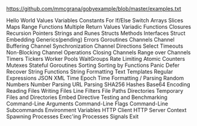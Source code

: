 https://github.com/mmcgrana/gobyexample/blob/master/examples.txt

  Hello World
  Values
  Variables
  Constants
  For
  If/Else
  Switch
  Arrays
  Slices
  Maps
  Range
  Functions
  Multiple Return Values
  Variadic Functions
  Closures
  Recursion
  Pointers
  Strings and Runes
  Structs
  Methods
  Interfaces
  Struct Embedding
Generics(pending)
  Errors
  Goroutines
  Channels
  Channel Buffering
  Channel Synchronization
  Channel Directions
  Select
  Timeouts
  Non-Blocking Channel Operations
  Closing Channels
  Range over Channels
  Timers
  Tickers
  Worker Pools
  WaitGroups
  Rate Limiting
  Atomic Counters
  Mutexes
  Stateful Goroutines
  Sorting
  Sorting by Functions
  Panic
  Defer
  Recover
  String Functions
  String Formatting
  Text Templates
  Regular Expressions
  JSON
  XML
  Time
  Epoch
  Time Formatting / Parsing
  Random Numbers
  Number Parsing
  URL Parsing
  SHA256 Hashes
  Base64 Encoding
  Reading Files
  Writing Files
  Line Filters
  File Paths
  Directories
  Temporary Files and Directories
  Embed Directive
Testing and Benchmarking
Command-Line Arguments
Command-Line Flags
Command-Line Subcommands
Environment Variables
HTTP Client
HTTP Server
Context
Spawning Processes
Exec'ing Processes
Signals
Exit

